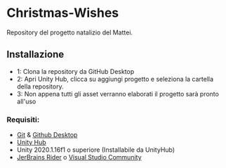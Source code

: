 # Christmas-Wishes
Repository del progetto natalizio del Mattei.

## Installazione

* 1: Clona la repository da GitHub Desktop
* 2: Apri Unity Hub, clicca su aggiungi progetto e seleziona la cartella della repository.
* 3: Non appena tutti gli asset verranno elaborati il progetto sarà pronto all'uso 

### Requisiti:

 - [Git](https://git-scm.com/downloads) & [Github Desktop](https://desktop.github.com/)
 - [Unity Hub](https://unity3d.com/get-unity/download)
 - Unity 2020.1.16f1 o superiore (Installabile da UnityHub)
 - [JerBrains Rider](https://www.jetbrains.com/rider/) o [Visual Studio Community](https://visualstudio.microsoft.com/it/vs/community/)
